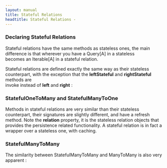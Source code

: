 ```yaml
---
layout: manual
title: Stateful Relations
headtitle: Stateful Relations - 
---
```


### Declaring Stateful Relations

Stateful relations have the same methods as stateless ones, the main
difference is that wherever you have a Query\[A\] in a stateless  
becomes an Iterable\[A\] in a stateful relation.

Stateful relations are defined exactly the same way as their stateless
counterpart, with the exception that the **leftStateful** and
**rightStateful** methods are  
invoke instead of **left** and **right** :

<script type="syntaxhighlighter" class="brush: scala">

\<!\[CDATA\[

class Course(val subjectId: Long) extends SchoolDb2Object {

//students is a ManyToMany\[Student,CourseSubscription\], it extends
Query\[Students\]  
lazy val students = SchoolDb2.courseSubscriptions.leftStateful(this)  
}

class Student(val firstName: String, val lastName: String) extends
SchoolDb2Object {

//courses is a ManyToMany\[Course,CourseSubscription\], it extends
Query\[Course\]  
lazy val courses = SchoolDb2.courseSubscriptions.rightStateful(this)  
}

class Course(val subjectId: Long) extends SchoolDb2Object {

lazy val subject: ManyToOne\[Subject\] =
SchoolDb.subjectToCourses.rightStateful(this)  
}

class Subject(val name: String) extends SchoolDb2Object {

lazy val courses: OneToMany\[Course\] =
SchoolDb.subjectToCourses.leftStateful(this)  
}

\]\]\>

</script>

### StatefulOneToMany and StatefulManyToOne

Methods in stateful relations are very similar than their stateless
counterpart, their signatures are slightly different, and have a refresh
method. Note the **relation** property, it is the stateless relation
objects that provides the persistence related functionality. A stateful
relation is in fact a wrapper over a stateless one, with caching.

<script type="syntaxhighlighter" class="brush: scala">

\<!\[CDATA\[

class StatefulOneToMany\[M\](val relation: OneToMany\[M\]) extends
Iterable\[M\] {

def refresh: Unit

def associate(m: M):Unit

def deleteAll: Int  
}

class StatefulManyToOne\[O \<: KeyedEntity\[\_\]\](val relation:
ManyToOne\[O\]) {

def refresh: Unit

def one: Option\[O\]

def assign(o: O): Unit

def delete: Boolean  
}

\]\]\>

</script>

### StatefulManyToMany

The similarity between StatefulManyToMany and ManyToMany is also very
apparent :

<script type="syntaxhighlighter" class="brush: scala">

\<!\[CDATA\[

class StatefulManyToMany\[O \<: KeyedEntity*\],A \<:
KeyedEntity\[*\](val relation: ManyToMany\[O,A\]) extends Iterable\[O\]
{

def refresh: Unit  
def associate(o: O, a: A)  
def associate(o: O): A  
def dissociate(o: O): Boolean  
def dissociateAll: Int  
def associations: Iterable\[A\]  
}

\]\]\>

</script>
